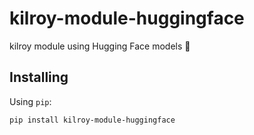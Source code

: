 # kilroy-module-huggingface

kilroy module using Hugging Face models 🤗

## Installing

Using `pip`:

```sh
pip install kilroy-module-huggingface
```
